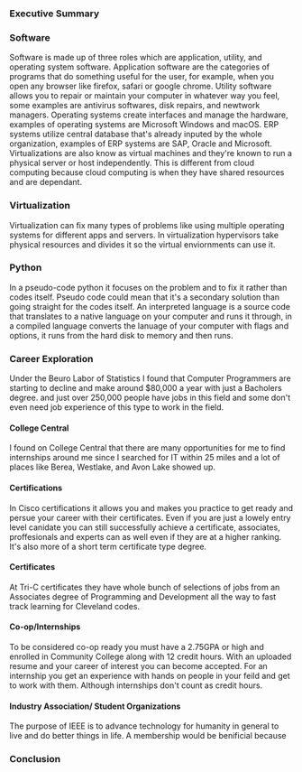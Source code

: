 ### Executive Summary 


### Software
Software is made up of three roles which are application, utility, and operating system software. Application software are the categories of programs that do something useful for the user, for example, when you open any browser like firefox, safari or google chrome. Utility software allows you to repair or maintain your computer in whatever way you feel, some examples are antivirus softwares, disk repairs, and newtwork managers. Operating systems create interfaces and manage the hardware, examples of operating systems are Microsoft Windows and macOS. ERP systems utilize central database that's already inputed by the whole organization, examples of ERP systems are SAP, Oracle and Microsoft. Virtualizations are also know as virtual machines and they're known to run a physical server or host independently. This is different from cloud computing because cloud computing is when they have shared resources and are dependant. 

### Virtualization 
Virtualization can fix many types of problems like using multiple operating systems for different apps and servers. In virtualization hypervisors take physical resources and divides it so the virtual enviornments can use it.

### Python
In a pseudo-code python it focuses on the problem and to fix it rather than codes itself. Pseudo code could mean that it's a secondary solution than going straight for the codes itself. An interpreted language is a source code that translates to a native language on your computer and runs it through, in a compiled language converts the lanuage of your computer with flags and options, it runs from the hard disk to memory and then runs. 

### Career Exploration
Under the Beuro Labor of Statistics I found that Computer Programmers are starting to decline and make around $80,000 a year with just a Bacholers degree. and just over 250,000 people have jobs in this field and some don't even need job experience of this type to work in the field. 
#### College Central
I found on College Central that there are many opportunities for me to find internships around me since I searched for IT within 25 miles and a lot of places like Berea, Westlake, and Avon Lake showed up. 
#### Certifications 
In Cisco certifications it allows you and makes you practice to get ready and persue your career with their certificates. Even if you are just a lowely entry level canidate you can still successfully achieve a certificate, associates, proffesionals and experts can as well even if they are at a higher ranking. It's also more of a short term certificate type degree.
#### Certificates
At Tri-C certificates they have whole bunch of selections of jobs from an Associates degree of Programming and Development all the way to fast track learning for Cleveland codes.
#### Co-op/Internships
To be considered co-op ready you must have a 2.75GPA or high and enrolled in Community College along with 12 credit hours. With an uploaded resume and your career of interest you can become accepted. For an internship you get an experience with hands on people in your feild and get to work with them. Although internships don't count as credit hours.
#### Industry Association/ Student Organizations
The purpose of IEEE is to advance technology for humanity in general to live and do better things in life. A membership would be benificial because 


### Conclusion
